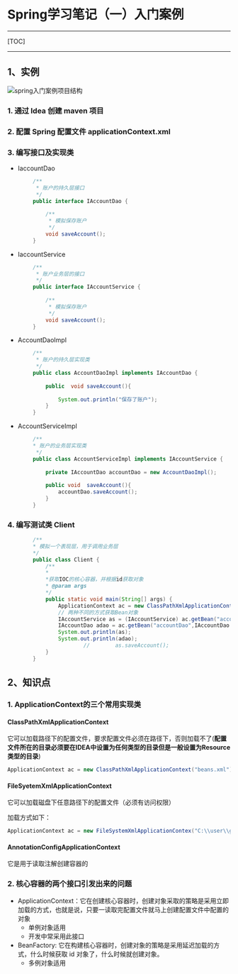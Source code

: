 # Spring学习笔记（一）入门案例

---
[TOC]

---

## 1、实例

![spring入门案例项目结构](https://krislin.oss-cn-beijing.aliyuncs.com/pictures/study-notes-images/spring%E5%85%A5%E9%97%A8%E7%A8%8B%E5%BA%8F%E7%BB%93%E6%9E%84.jpg)

### 1. 通过 Idea 创建 maven 项目
### 2. 配置 Spring 配置文件 applicationContext.xml
### 3. 编写接口及实现类

- IaccountDao
~~~java
        /**
         * 账户的持久层接口
         */
        public interface IAccountDao {
        
            /**
             * 模拟保存账户
             */
            void saveAccount();
        }
~~~

- IaccountService
~~~java
        /**
         * 账户业务层的接口
         */
        public interface IAccountService {
        
            /**
             * 模拟保存账户
             */
            void saveAccount();
        }
~~~

- AccountDaoImpl
~~~java
        /**
         * 账户的持久层实现类
         */
        public class AccountDaoImpl implements IAccountDao {
        
            public  void saveAccount(){
        
                System.out.println("保存了账户");
            }
        }
~~~

- AccountServiceImpl
~~~java
        /**
        * 账户的业务层实现类
         */
        public class AccountServiceImpl implements IAccountService {
        
            private IAccountDao accountDao = new AccountDaoImpl();
        
            public void  saveAccount(){
                accountDao.saveAccount();
            }
        }
~~~

### 4. 编写测试类 Client
~~~java
        /**
        * 模拟一个表现层，用于调用业务层
        */
        public class Client {
            /**
            *
            *获取IOC的核心容器，并根据id获取对象
            * @param args
            */
            public static void main(String[] args) {
                ApplicationContext ac = new ClassPathXmlApplicationContext("beans.xml");
                // 两种不同的方式获取Bean对象
                IAccountService as = (IAccountService) ac.getBean("accountService");
                IAccountDao adao = ac.getBean("accountDao",IAccountDao.class);
                System.out.println(as);
                System.out.println(adao);
                        //        as.saveAccount();
            }
        }
~~~

## 2、知识点

### 1. ApplicationContext的三个常用实现类

####  ClassPathXmlApplicationContext
 它可以加载路径下的配置文件，要求配置文件必须在路径下，否则加载不了(**配置文件所在的目录必须要在IDEA中设置为任何类型的目录但是一般设置为Resource类型的目录**)

~~~java
ApplicationContext ac = new ClassPathXmlApplicationContext("beans.xml");
~~~

#### FileSyetemXmlApplicationContext
它可以加载磁盘下任意路径下的配置文件（必须有访问权限）

加载方式如下：
~~~java
ApplicationContext ac = new FileSystemXmlApplicationContex("C:\\user\\greyson\\...")
~~~

#### AnnotationConfigApplicationContext
它是用于读取注解创建容器的

### 2. 核心容器的两个接口引发出来的问题

- ApplicationContext：它在创建核心容器时，创建对象采取的策略是采用立即加载的方式，也就是说，只要一读取完配置文件就马上创建配置文件中配置的对象
    - 单例对象适用
    - 开发中常采用此接口
- BeanFactory: 它在构建核心容器时，创建对象的策略是采用延迟加载的方式，什么时候获取 id 对象了，什么时候就创建对象。
    - 多例对象适用
